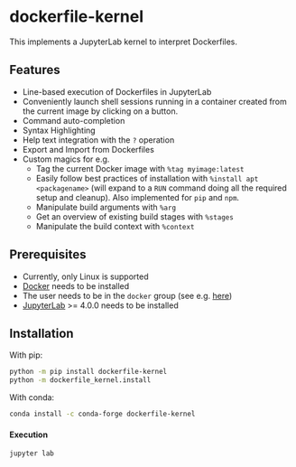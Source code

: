 # dockerfile-kernel

This implements a JupyterLab kernel to interpret Dockerfiles.

## Features

- Line-based execution of Dockerfiles in JupyterLab
- Conveniently launch shell sessions running in a container created from the current image by clicking on a button.
- Command auto-completion
- Syntax Highlighting
- Help text integration with the `?` operation
- Export and Import from Dockerfiles
- Custom magics for e.g.
  - Tag the current Docker image with `%tag myimage:latest`
  - Easily follow best practices of installation with `%install apt <packagename>` (will expand to a `RUN` command doing all the required setup and cleanup). Also implemented for `pip` and `npm`.
  - Manipulate build arguments with `%arg`
  - Get an overview of existing build stages with `%stages`
  - Manipulate the build context with `%context`

## Prerequisites

- Currently, only Linux is supported
- [Docker](https://docs.docker.com/engine/install/ubuntu/) needs to be installed
- The user needs to be in the `docker` group (see e.g. [here](https://askubuntu.com/a/739861))
- [JupyterLab](https://jupyterlab.readthedocs.io/en/stable/getting_started/installation.html) >= 4.0.0 needs to be installed

## Installation

With pip:

```bash
python -m pip install dockerfile-kernel
python -m dockerfile_kernel.install
```

With conda:

```bash
conda install -c conda-forge dockerfile-kernel
```

#### Execution

`jupyter lab`

